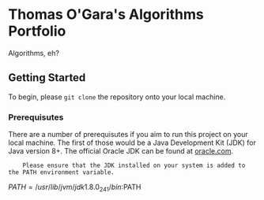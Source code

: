 # Thomas O'Gara's Algorithms Portfolio
Algorithms, eh?

## Getting Started
To begin, please `git clone` the repository onto your local machine.

### Prerequisutes
There are a number of prerequisutes if you aim to run this project on your local machine. The first of those would be a Java Development Kit (JDK) for Java version 8+. The official Oracle JDK can be found at [oracle.com](https://www.oracle.com/java/technologies/javase-jdk8-downloads.html).  

		Please ensure that the JDK installed on your system is added to the PATH environment variable.
   
$PATH = /usr/lib/jvm/jdk1.8.0_241/bin:$PATH

